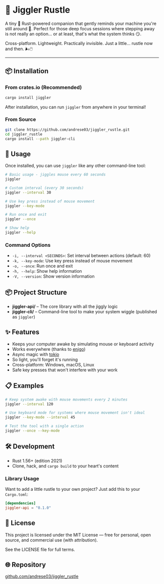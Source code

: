 # 🦀 **Jiggler Rustle**

A tiny 🧰 Rust-powered companion that gently reminds your machine you're still around 👀. Perfect for those deep focus sessions where stepping away is not really an option... or at least, that's what the system thinks 😏.

Cross-platform. Lightweight. Practically invisible. Just a little... rustle now and then. 🌬️🖱️

---

## 📦 Installation

### From crates.io (Recommended)

```bash
cargo install jiggler
```

After installation, you can run `jiggler` from anywhere in your terminal!

### From Source

```bash
git clone https://github.com/andrese03/jiggler_rustle.git
cd jiggler_rustle
cargo install --path jiggler-cli
```

## 🚀 Usage

Once installed, you can use `jiggler` like any other command-line tool:

```bash
# Basic usage - jiggles mouse every 60 seconds
jiggler

# Custom interval (every 30 seconds)
jiggler --interval 30

# Use key press instead of mouse movement
jiggler --key-mode

# Run once and exit
jiggler --once

# Show help
jiggler --help
```

### Command Options

- `-i, --interval <SECONDS>`: Set interval between actions (default: 60)
- `-k, --key-mode`: Use key press instead of mouse movement
- `-o, --once`: Run once and exit
- `-h, --help`: Show help information
- `-V, --version`: Show version information

## 📦 Project Structure

- **jiggler-api/** – The core library with all the jiggly logic
- **jiggler-cli/** – Command-line tool to make your system wiggle (published as `jiggler`)

## ✨ Features

- Keeps your computer awake by simulating mouse or keyboard activity
- Works everywhere (thanks to [enigo](https://crates.io/crates/enigo))
- Async magic with [tokio](https://crates.io/crates/tokio)
- So light, you'll forget it's running
- Cross-platform: Windows, macOS, Linux
- Safe key presses that won't interfere with your work

## 📋 Examples

```bash
# Keep system awake with mouse movements every 2 minutes
jiggler --interval 120

# Use keyboard mode for systems where mouse movement isn't ideal
jiggler --key-mode --interval 45

# Test the tool with a single action
jiggler --once --key-mode
```

## 🛠️ Development

- Rust 1.56+ (edition 2021)
- Clone, hack, and `cargo build` to your heart's content

### Library Usage

Want to add a little rustle to your own project? Just add this to your `Cargo.toml`:

```toml
[dependencies]
jiggler-api = "0.1.0"
```

## 📜 License

This project is licensed under the MIT License — free for personal, open source, and commercial use (with attribution).

See the LICENSE file for full terms.

## 🌐 Repository

[github.com/andrese03/jiggler_rustle](https://github.com/andrese03/jiggler_rustle)
